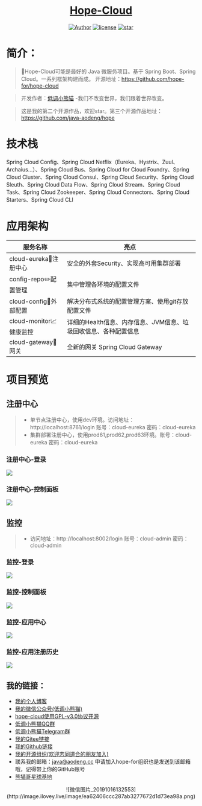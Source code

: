 <h1 align="center"><a href="https://github.com/java-aodeng" target="_blank">Hope-Cloud</a></h1>

<p align="center">
<a href="https://aodeng.cc"><img alt="Author" src="https://img.shields.io/badge/author-%E4%BD%8E%E8%B0%83%E5%B0%8F%E7%86%8A%E7%8C%AB-blue.svg"/></a>
<a href="https://github.com/hope-for/hope-cloud/blob/master/LICENSE"><img alt="license" src="https://img.shields.io/github/license/java-aodeng/hope.svg?style=flat-square"/></a>
<a href="https://github.com/hope-for/hope-cloud"><img alt="star" src="https://img.shields.io/github/stars/hope-for/hope-cloud.svg?label=Stars&style=social"/></a>
</p>

# 简介：

> :whale:Hope-Cloud可能是最好的 Java 微服务项目。基于 Spring Boot、Spring Cloud。一系列框架构建而成。 开源地址：https://github.com/hope-for/hope-cloud

> 开发作者：[低调小熊猫](https://aodeng.cc) -我们不改变世界，我们跟着世界改变。

> 这是我的第二个开源作品，欢迎star。第三个开源作品地址：https://github.com/java-aodeng/hope

# 技术栈

Spring Cloud Config、Spring Cloud Netflix（Eureka、Hystrix、Zuul、Archaius…）、Spring Cloud Bus、Spring Cloud for Cloud Foundry、Spring Cloud Cluster、Spring Cloud Consul、Spring Cloud Security、Spring Cloud Sleuth、Spring Cloud Data Flow、Spring Cloud Stream、Spring Cloud Task、Spring Cloud Zookeeper、Spring Cloud Connectors、Spring Cloud Starters、Spring Cloud CLI

# 应用架构

| 服务名称     | 亮点                      |    
| ---------- | ----------------------- |
| cloud-eureka:wrench:注册中心 | 安全的外套Security、实现高可用集群部署 |
| config-repo:pencil2:配置管理 | 集中管理各环境的配置文件 | 
| cloud-config:page_facing_up:外部配置 | 解决分布式系统的配置管理方案、使用git存放配置文件 |
| cloud-monitor:chart_with_upwards_trend:健康监控 | 详细的Health信息、内存信息、JVM信息、垃圾回收信息、各种配置信息 | 
| cloud-gateway:robot:网关 | 全新的网关 Spring Cloud Gateway |     

# 项目预览

## 注册中心
>* 单节点注册中心，使用dev环境。访问地址：http://localhost:8761/login 账号：cloud-eureka 密码：cloud-eureka
>* 集群部署注册中心，使用prod61,prod62,prod63环境。账号：cloud-eureka 密码：cloud-eureka

### 注册中心-登录
![](https://i.loli.net/2019/04/19/5cb953045c78e.png)

### 注册中心-控制面板
![](https://i.loli.net/2019/04/19/5cb95305c80ac.png)

## 监控
>* 访问地址：http://localhost:8002/login 账号：cloud-admin 密码：cloud-admin

### 监控-登录
![](https://i.loli.net/2019/05/19/5ce0e56c045a147370.png)

### 监控-控制面板
![](https://i.loli.net/2019/05/19/5ce0e5de4027791139.png)

### 监控-应用中心
![](https://i.loli.net/2019/05/19/5ce0e5f85fb5011821.png)

### 监控-应用注册历史
![](https://i.loli.net/2019/05/19/5ce0e6133936027535.png)

## 我的链接：

- [我的个人博客](http://ilovey.live)
- [我的微信公众号(低调小熊猫)](https://mp.weixin.qq.com/s/l5t8WSCG_-shiD4BPpLYiw) 
- [hope-cloud使用GPL-v3.0协议开源](https://github.com/hope-for/hope-cloud/blob/master/LICENSE)
- [低调小熊猫QQ群](https://jq.qq.com/?_wv=1027&k=5y4H7Nz) 
- [低调小熊猫Telegram群](https://t.me/joinchat/LSsyBxVKLGEkF5MtIhg6TQ)
- [我的Gitee链接](https://gitee.com/java-aodeng)
- [我的Github链接](https://github.com/java-aodeng)
- [我的开源组织(欢迎志同道合的朋友加入)](https://github.com/hope-for)
- 联系我的邮箱：java@aodeng.cc 申请加入hope-for组织也是发送到该邮箱哦，记得带上你的GitHub账号
- [熊猫哥星球基地](https://t.zsxq.com/rn2jUbY)

<p align="center">
![微信图片_20191016132553](http://image.ilovey.live/image/ea62406ccc287ab3277672d1d73ea98a.png)
</p>



